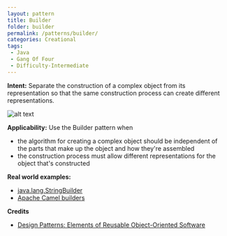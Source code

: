 ```yaml
---
layout: pattern
title: Builder
folder: builder
permalink: /patterns/builder/
categories: Creational
tags:
 - Java
 - Gang Of Four
 - Difficulty-Intermediate
---
```


**Intent:** Separate the construction of a complex object from its
representation so that the same construction process can create different
representations.

![alt text](./etc/builder_1.png "Builder")

**Applicability:** Use the Builder pattern when

* the algorithm for creating a complex object should be independent of the parts that make up the object and how they're assembled
* the construction process must allow different representations for the object that's constructed

**Real world examples:**

* [java.lang.StringBuilder](http://docs.oracle.com/javase/8/docs/api/java/lang/StringBuilder.html)
* [Apache Camel builders](https://github.com/apache/camel/tree/0e195428ee04531be27a0b659005e3aa8d159d23/camel-core/src/main/java/org/apache/camel/builder)

**Credits**

* [Design Patterns: Elements of Reusable Object-Oriented Software](http://www.amazon.com/Design-Patterns-Elements-Reusable-Object-Oriented/dp/0201633612)
